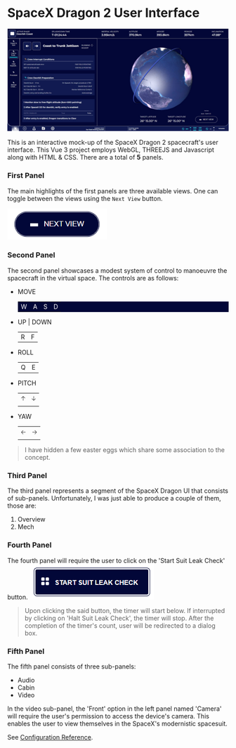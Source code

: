 # SpaceX Dragon 2 User Interface

![First Panel](/misc/first_panel.jpg)

This is an interactive mock-up of the SpaceX Dragon 2 spacecraft's user interface. This Vue 3 project employs WebGL, THREEJS and Javascript along with HTML & CSS. There are a total of **5** panels. 

### First Panel

The main highlights of the first panels are three available views. One can toggle between the views using the `Next View` button.

![Next View](/misc/next_view.png)

### Second Panel

The second panel showcases a modest system of control to manoeuvre the spacecraft in the virtual space. The controls are as follows: 
 - MOVE <table style="color: white; background: #020738;"><tr><td>W</td><td>A</td><td>S</td><td>D</td></tr></table>
 - UP | DOWN <table><tr><td>R</td><td>F</td></tr></table> 
 - ROLL<table><tr><td>Q</td><td>E</td></tr></table> 
 - PITCH<table><tr><td>🡡</td><td>🡣</td></tr></table> 
 - YAW<table><tr><td>🡠</td><td>🡢</td></tr></table> 
> I have hidden a few easter eggs which share some association to the concept. 

### Third Panel

The third panel represents a segment of the SpaceX Dragon UI that consists of sub-panels. Unfortunately, I was just able to produce a couple of them, those are: 
1. Overview
2. Mech

### Fourth Panel
The fourth panel will require the user to click on the 'Start Suit Leak Check' button. 
![Start Suit Leak Check](/misc/suit_leak_check.png)
>Upon clicking the said button, the timer will start below. If interrupted by clicking on 'Halt Suit Leak Check', the timer will stop. After the completion of the timer's count, user will be redirected to a dialog box. 

### Fifth Panel
The fifth panel consists of three sub-panels:
 - Audio
 - Cabin
 - Video

In the video sub-panel, the 'Front' option in the left panel named 'Camera' will require the user's permission to access the device's camera. This enables the user to view themselves in the SpaceX's modernistic spacesuit.  

See [Configuration Reference](https://cli.vuejs.org/config/).
